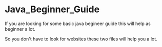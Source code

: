 # Java_Beginner_Guide

If you are looking for some basic java begineer guide this will help as beginner a lot.

So you don't have to look for websites these two files will help you a lot.
